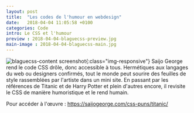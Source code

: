 ```yaml
---
layout: post
title:  "Les codes de l'humour en webdesign"
date:   2018-04-04 11:05:58 +0100
categories: Code
intro: Le CSS et l'humour
preview : 2018-04-04-blaguecss-preview.jpg
main-image : 2018-04-04-blaguecss-main.jpg
---
```

![blaguecss-content screenshot](../../../../../assets/images/2018-04-04-blaguecss-content.jpg){:class="img-responsive"}
Saijo George rend le code CSS drôle, donc accessible à tous. Hermétiques aux langages du web ou designers confirmés, tout le monde peut sourire des feuilles de style rassemblées par l'artiste dans un mini site. En passant par les références de Titanic et de Harry Potter et plein d'autres encore, il revisite le CSS de manière humoristique et le rend humain.

Pour accéder à l'œuvre : https://saijogeorge.com/css-puns/titanic/
